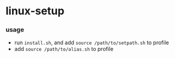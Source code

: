 # linux-setup

### usage
* run `install.sh`, and add `source /path/to/setpath.sh` to profile
* add `source /path/to/alias.sh` to profile

